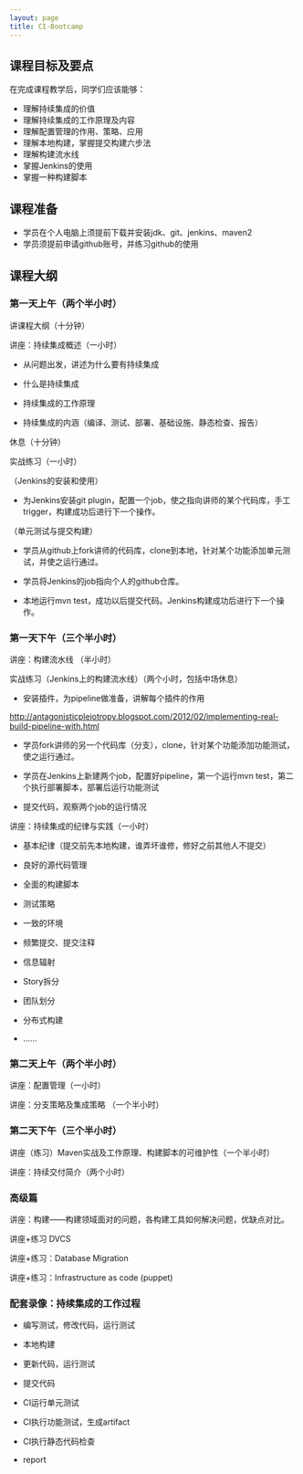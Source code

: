 ```yaml
---
layout: page
title: CI-Bootcamp
---
```


## 课程目标及要点

在完成课程教学后，同学们应该能够：

* 理解持续集成的价值
* 理解持续集成的工作原理及内容
* 理解配置管理的作用、策略、应用
* 理解本地构建，掌握提交构建六步法
* 理解构建流水线
* 掌握Jenkins的使用
* 掌握一种构建脚本


## 课程准备

* 学员在个人电脑上须提前下载并安装jdk、git、jenkins、maven2
* 学员须提前申请github账号，并练习github的使用


## 课程大纲


### 第一天上午（两个半小时）

讲课程大纲（十分钟）

讲座：持续集成概述（一小时）

* 从问题出发，讲述为什么要有持续集成

* 什么是持续集成

* 持续集成的工作原理

* 持续集成的内涵（编译、测试、部署、基础设施、静态检查、报告）

休息（十分钟）

实战练习（一小时）

（Jenkins的安装和使用）

* 为Jenkins安装git plugin，配置一个job，使之指向讲师的某个代码库，手工trigger，构建成功后进行下一个操作。

（单元测试与提交构建）

* 学员从github上fork讲师的代码库，clone到本地，针对某个功能添加单元测试，并使之运行通过。

* 学员将Jenkins的job指向个人的github仓库。

* 本地运行mvn test，成功以后提交代码。Jenkins构建成功后进行下一个操作。

### 第一天下午（三个半小时）

讲座：构建流水线 （半小时）

实战练习（Jenkins上的构建流水线）（两个小时，包括中场休息）

* 安装插件，为pipeline做准备，讲解每个插件的作用

http://antagonisticpleiotropy.blogspot.com/2012/02/implementing-real-build-pipeline-with.html

* 学员fork讲师的另一个代码库（分支），clone，针对某个功能添加功能测试，使之运行通过。

* 学员在Jenkins上新建两个job，配置好pipeline，第一个运行mvn test，第二个执行部署脚本，部署后运行功能测试

* 提交代码，观察两个job的运行情况

讲座：持续集成的纪律与实践（一小时）

* 基本纪律（提交前先本地构建，谁弄坏谁修，修好之前其他人不提交）

* 良好的源代码管理

* 全面的构建脚本

* 测试策略

* 一致的环境

* 频繁提交、提交注释

* 信息辐射

* Story拆分

* 团队划分

* 分布式构建

* ……

### 第二天上午（两个半小时）

讲座：配置管理（一小时）

讲座：分支策略及集成策略 （一个半小时）

### 第二天下午（三个半小时）

讲座（练习）Maven实战及工作原理、构建脚本的可维护性（一个半小时）

讲座：持续交付简介（两个小时）

### 高级篇

讲座：构建——构建领域面对的问题，各构建工具如何解决问题，优缺点对比。

讲座+练习 DVCS

讲座+练习：Database Migration

讲座+练习：Infrastructure as code (puppet)


### 配套录像：持续集成的工作过程 

* 编写测试，修改代码，运行测试

* 本地构建

* 更新代码，运行测试

* 提交代码

* CI运行单元测试

* CI执行功能测试，生成artifact

* CI执行静态代码检查

* report
